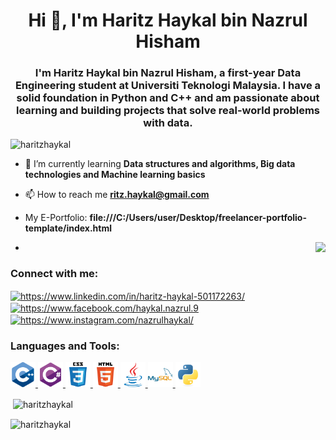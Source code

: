 <h1 align="center">Hi 👋, I'm Haritz Haykal bin Nazrul Hisham</h1>
<h3 align="center">I'm Haritz Haykal bin Nazrul Hisham, a first-year Data Engineering student at Universiti Teknologi Malaysia. I have a solid foundation in Python and C++ and am passionate about learning and building projects that solve real-world problems with data.</h3>

<p align="left"> <img src="https://komarev.com/ghpvc/?username=haritzhaykal&label=Profile%20views&color=0e75b6&style=flat" alt="haritzhaykal" /> </p>

- 🌱 I’m currently learning **Data structures and algorithms, Big data technologies and Machine learning basics**

- 📫 How to reach me **ritz.haykal@gmail.com**

-  My E-Portfolio: **file:///C:/Users/user/Desktop/freelancer-portfolio-template/index.html**


- <img align="right" height="150" src="https://upload.wikimedia.org/wikipedia/en/thumb/c/c7/Chill_guy_original_artwork.jpg/220px-Chill_guy_original_artwork.jpg"  />

<h3 align="left">Connect with me:</h3>
<p align="left">
<a href="https://linkedin.com/in/https://www.linkedin.com/in/haritz-haykal-501172263/" target="blank"><img align="center" src="https://raw.githubusercontent.com/rahuldkjain/github-profile-readme-generator/master/src/images/icons/Social/linked-in-alt.svg" alt="https://www.linkedin.com/in/haritz-haykal-501172263/" height="30" width="40" /></a>
<a href="https://fb.com/https://www.facebook.com/haykal.nazrul.9" target="blank"><img align="center" src="https://raw.githubusercontent.com/rahuldkjain/github-profile-readme-generator/master/src/images/icons/Social/facebook.svg" alt="https://www.facebook.com/haykal.nazrul.9" height="30" width="40" /></a>
<a href="https://instagram.com/https://www.instagram.com/nazrulhaykal/" target="blank"><img align="center" src="https://raw.githubusercontent.com/rahuldkjain/github-profile-readme-generator/master/src/images/icons/Social/instagram.svg" alt="https://www.instagram.com/nazrulhaykal/" height="30" width="40" /></a>
</p>

<h3 align="left">Languages and Tools:</h3>
<p align="left"> <a href="https://www.w3schools.com/cpp/" target="_blank" rel="noreferrer"> <img src="https://raw.githubusercontent.com/devicons/devicon/master/icons/cplusplus/cplusplus-original.svg" alt="cplusplus" width="40" height="40"/> </a> <a href="https://www.w3schools.com/cs/" target="_blank" rel="noreferrer"> <img src="https://raw.githubusercontent.com/devicons/devicon/master/icons/csharp/csharp-original.svg" alt="csharp" width="40" height="40"/> </a> <a href="https://www.w3schools.com/css/" target="_blank" rel="noreferrer"> <img src="https://raw.githubusercontent.com/devicons/devicon/master/icons/css3/css3-original-wordmark.svg" alt="css3" width="40" height="40"/> </a> <a href="https://www.w3.org/html/" target="_blank" rel="noreferrer"> <img src="https://raw.githubusercontent.com/devicons/devicon/master/icons/html5/html5-original-wordmark.svg" alt="html5" width="40" height="40"/> </a> <a href="https://www.java.com" target="_blank" rel="noreferrer"> <img src="https://raw.githubusercontent.com/devicons/devicon/master/icons/java/java-original.svg" alt="java" width="40" height="40"/> </a> <a href="https://www.mysql.com/" target="_blank" rel="noreferrer"> <img src="https://raw.githubusercontent.com/devicons/devicon/master/icons/mysql/mysql-original-wordmark.svg" alt="mysql" width="40" height="40"/> </a> <a href="https://www.python.org" target="_blank" rel="noreferrer"> <img src="https://raw.githubusercontent.com/devicons/devicon/master/icons/python/python-original.svg" alt="python" width="40" height="40"/> </a> </p>

<p>&nbsp;<img align="center" src="https://github-readme-stats.vercel.app/api?username=haritzhaykal&show_icons=true&theme=tokyonight&locale=en" alt="haritzhaykal" /></p>

<p><img align="center" src="https://github-readme-streak-stats.herokuapp.com/?user=haritzhaykal&theme=highcontrast" alt="haritzhaykal" /></p>
